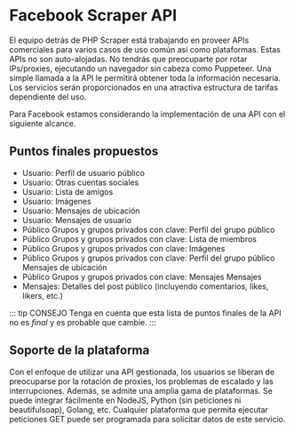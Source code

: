 # Facebook Scraper API

El equipo detrás de PHP Scraper está trabajando en proveer APIs comerciales para varios casos de uso común así como plataformas. Estas APIs no son auto-alojadas. No tendrás que preocuparte por rotar IPs/proxies, ejecutando un navegador sin cabeza como Puppeteer. Una simple llamada a la API le permitirá obtener toda la información necesaria. Los servicios serán proporcionados en una atractiva estructura de tarifas dependiente del uso.

Para Facebook estamos considerando la implementación de una API con el siguiente alcance.

## Puntos finales propuestos

- Usuario: Perfil de usuario público
- Usuario: Otras cuentas sociales
- Usuario: Lista de amigos
- Usuario: Imágenes
- Usuario: Mensajes de ubicación
- Usuario: Mensajes de usuario
- Público Grupos y grupos privados con clave: Perfil del grupo público
- Público Grupos y grupos privados con clave: Lista de miembros
- Público Grupos y grupos privados con clave: Imágenes
- Público Grupos y grupos privados con clave: Perfil del grupo público Mensajes de ubicación
- Público Grupos y grupos privados con clave: Mensajes Mensajes
- Mensajes: Detalles del post público (incluyendo comentarios, likes, likers, etc.)

::: tip CONSEJO
Tenga en cuenta que esta lista de puntos finales de la API no es *final* y es probable que cambie.
:::

## Soporte de la plataforma

Con el enfoque de utilizar una API gestionada, los usuarios se liberan de preocuparse por la rotación de proxies, los problemas de escalado y las interrupciones. Además, se admite una amplia gama de plataformas. Se puede integrar fácilmente en NodeJS, Python (sin peticiones ni beautifulsoap), Golang, etc. Cualquier plataforma que permita ejecutar peticiones GET puede ser programada para solicitar datos de este servicio.
